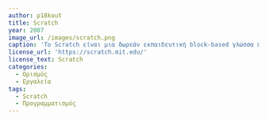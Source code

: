 ```yaml
---
author: p18kout
title: Scratch
year: 2007 
image_url: /images/scratch.png
caption: 'Το Scratch είναι μια δωρεάν εκπαιδευτική block-based γλώσσα προγραμματισμού, σχεδιασμένη να είναι διασκεδαστική και εύκολη στην εκμάθηση. Οι χρήστες προγραμματίζουν σύροντας μπλοκ από την παλέτα και προσαρτώντας τα σε άλλα σαν puzzle.'
license_url: 'https://scratch.mit.edu/'
license_text: Scratch
categories:
  - Ορισμός
  - Εργαλεία
tags:
  - Scratch
  - Προγραμματισμός
---
```

